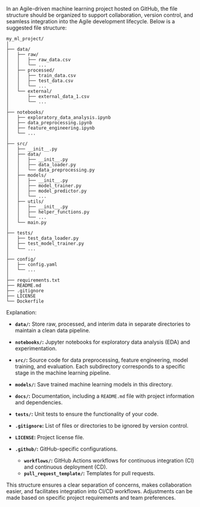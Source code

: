 
In an Agile-driven machine learning project hosted on GitHub, the file structure should be organized to support collaboration, version control, and seamless integration into the Agile development lifecycle. Below is a suggested file structure:

```
my_ml_project/
│
├── data/
│   ├── raw/
│   │   ├── raw_data.csv
│   │   └── ...
│   ├── processed/
│   │   ├── train_data.csv
│   │   ├── test_data.csv
│   │   └── ...
│   └── external/
│       ├── external_data_1.csv
│       └── ...
│
├── notebooks/
│   ├── exploratory_data_analysis.ipynb
│   ├── data_preprocessing.ipynb
│   ├── feature_engineering.ipynb
│   └── ...
│
├── src/
│   ├── __init__.py
│   ├── data/
│   │   ├── __init__.py
│   │   ├── data_loader.py
│   │   └── data_preprocessing.py
│   ├── models/
│   │   ├── __init__.py
│   │   ├── model_trainer.py
│   │   ├── model_predictor.py
│   │   └── ...
│   ├── utils/
│   │   ├── __init__.py
│   │   ├── helper_functions.py
│   │   └── ...
│   └── main.py
│
├── tests/
│   ├── test_data_loader.py
│   ├── test_model_trainer.py
│   └── ...
│
├── config/
│   ├── config.yaml
│   └── ...
│
├── requirements.txt
├── README.md
├── .gitignore
├── LICENSE
└── Dockerfile

```

Explanation:

- **`data/`:** Store raw, processed, and interim data in separate directories to maintain a clean data pipeline.

- **`notebooks/`:** Jupyter notebooks for exploratory data analysis (EDA) and experimentation.

- **`src/`:** Source code for data preprocessing, feature engineering, model training, and evaluation. Each subdirectory corresponds to a specific stage in the machine learning pipeline.

- **`models/`:** Save trained machine learning models in this directory.

- **`docs/`:** Documentation, including a `README.md` file with project information and dependencies.

- **`tests/`:** Unit tests to ensure the functionality of your code.

- **`.gitignore`:** List of files or directories to be ignored by version control.

- **`LICENSE`:** Project license file.

- **`.github/`:** GitHub-specific configurations.
  - **`workflows/`:** GitHub Actions workflows for continuous integration (CI) and continuous deployment (CD).
  - **`pull_request_template/`:** Templates for pull requests.

This structure ensures a clear separation of concerns, makes collaboration easier, and facilitates integration into CI/CD workflows. Adjustments can be made based on specific project requirements and team preferences.
